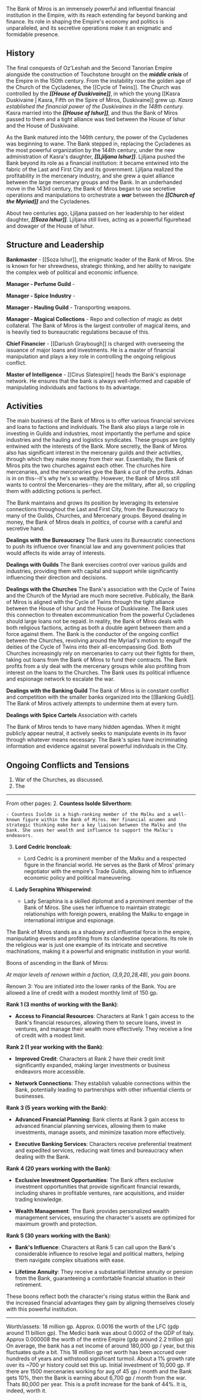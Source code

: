 The Bank of Miros is an immensely powerful and influential financial institution in the Empire, with its reach extending far beyond banking and finance. Its role in shaping the Empire's economy and politics is unparalleled, and its secretive operations make it an enigmatic and formidable presence.

## History
The final conquests of Oz'Leshah and the Second Tanorian Empire alongside the construction of Touchstone brought on the ***middle crisis*** of the Empire in the 150th century. From the instability rose the golden age of the Church of the Cycladenes, the [[Cycle of Twins]]. The Church was controlled by the ***[[House of Duskivaine]]***, in which the young [[Kasra Duskivaine | Kasra, Fifth on the Spire of Miros, Duskivaine]] grew up.
*Kasra established the financial power of the Duskivaines in the 148th century.*
Kasra married into the ***[[House of Ishur]]***, and thus the Bank of Miros passed to them and a tight alliance was tied between the House of Ishur and the House of Duskivaine.

As the Bank matured into the 146th century, the power of the Cycladenes was beginning to wane. The Bank stepped in, replacing the Cycladenes as the most powerful organization by the 144th century, under the new administration of Kasra's daughter, ***[[Ljiljana Ishur]]***. Ljiljana pushed the Bank beyond its role as a financial institution: it became entwined into the fabric of the Last and First City and its government. Ljiljana realized the profitability in the mercenary industry, and she grew a quiet alliance between the large mercenary groups and the Bank. In an underhanded move in the 143rd century, the Bank of Miros began to use secretive operations and manipulations to orchestrate a ***war*** between the ***[[Church of the Myriad]]*** and the Cycladenes.

About two centuries ago, Ljiljana passed on her leadership to her eldest daughter, ***[[Soza Ishur]]***. Ljiljana still lives, acting as a powerful figurehead and dowager of the House of Ishur.
## Structure and Leadership

**Bankmaster** - [[Soza Ishur]], the enigmatic leader of the Bank of Miros. She is known for her shrewdness, strategic thinking, and her ability to navigate the complex web of political and economic influence.

**Manager - Perfume Guild** - 

**Manager - Spice Industry** -

**Manager - Hauling Guild** - Transporting weapons.

**Manager - Magical Collections** - Repo and collection of magic as debt collateral. The Bank of Miros is the largest controller of magical items, and is heavily tied to bureaucratic regulations because of this.

**Chief Financier** - [[Dariush Graybough]] is charged with overseeing the issuance of major loans and investments. He is a master of financial manipulation and plays a key role in controlling the ongoing religious conflict.

**Master of Intelligence** - [[Cirus Slatespire]] heads the Bank's espionage network. He ensures that the bank is always well-informed and capable of manipulating individuals and factions to its advantage.
## Activities

The main business of the Bank of Miros is to offer various financial services and loans to factions and individuals. The Bank also plays a large role in investing in Guilds and industries, most importantly the perfume and spice industries and the hauling and logistics syndicates. These groups are tightly entwined with the interests of the Bank. More secretly, the Bank of Miros also has significant interest in the mercenary guilds and their activities, through which they make money from their war. Essentially, the Bank of Miros pits the two churches against each other. The churches hire mercenaries, and the mercenaries give the Bank a cut of the profits. Adnan is in on this--it's why he's so wealthy. However, the Bank of Miros still wants to control the Mercenaries--they are the military, after all, so crippling them with addicting potions is perfect.

The Bank maintains and grows its position by leveraging its extensive connections throughout the Last and First City, from the Bureaucracy to many of the Guilds, Churches, and Mercenary groups. Beyond dealing in money, the Bank of Miros deals in *politics*, of course with a careful and secretive hand.

**Dealings with the Bureaucracy**
The Bank uses its Bureaucratic connections to push its influence over financial law and any government policies that would affects its wide array of interests.

**Dealings with Guilds**
The Bank exercises control over various guilds and industries, providing them with capital and support while significantly influencing their direction and decisions.

**Dealings with the Churches**
The Bank's association with the Cycle of Twins and the Church of the Myriad are much more secretive. Publically, the Bank of Miros is aligned with the Cycle of Twins through the tight alliance between the House of Ishur and the House of Duskivaine. The Bank uses this connection to threaten excommunication from the powerful Cycladenes should large loans not be repaid. In reality, the Bank of Miros deals with both religious factions, acting as both a double agent between them and a force against them. The Bank is the conductor of the ongoing conflict between the Churches, revolving around the Myriad's motion to engulf the deities of the Cycle of Twins into their all-encompassing God. Both Churches increasingly rely on mercenaries to carry out their fights for them, taking out loans from the Bank of Miros to fund their contracts. The Bank profits from a sly deal with the mercenary groups while also profiting from interest on the loans to the Churches. The Bank uses its political influence and espionage network to escalate the war.

**Dealings with the Banking Guild**
The Bank of Miros is in constant conflict and competition with the smaller banks organized into the [[Banking Guild]]. The Bank of Miros actively attempts to undermine them at every turn.

**Dealings with Spice Cartels**
Association with cartels

The Bank of Miros tends to have many hidden agendas. When it might publicly appear neutral, it actively seeks to manipulate events in its favor through whatever means necessary. The Bank's spies have incriminating information and evidence against several powerful individuals in the City.

## Ongoing Conflicts and Tensions

1. War of the Churches, as discussed.
2. The 

---
From other pages:
2. **Countess Isolde Silverthorn**:
    
    - Countess Isolde is a high-ranking member of the Malku and a well-known figure within the Bank of Miros. Her financial acumen and strategic thinking make her a key liaison between the Malku and the bank. She uses her wealth and influence to support the Malku's endeavors.

3. **Lord Cedric Ironcloak**:
    
    - Lord Cedric is a prominent member of the Malku and a respected figure in the financial world. He serves as the Bank of Miros' primary negotiator with the empire's Trade Guilds, allowing him to influence economic policy and political maneuvering.

7. **Lady Seraphina Whisperwind**:
    
    - Lady Seraphina is a skilled diplomat and a prominent member of the Bank of Miros. She uses her influence to maintain strategic relationships with foreign powers, enabling the Malku to engage in international intrigue and espionage.



The Bank of Miros stands as a shadowy and influential force in the empire, manipulating events and profiting from its clandestine operations. Its role in the religious war is just one example of its intricate and secretive machinations, making it a powerful and enigmatic institution in your world.




Boons of ascending in the Bank of Miros:

*At major levels of renown within a faction, (3,9,20,28,48), you gain boons.*

Renown 3: You are initiated into the lower ranks of the Bank. You are allowed a line of credit with a modest monthly limit of 150 gp.

**Rank 1 (3 months of working with the Bank)**:

- **Access to Financial Resources**: Characters at Rank 1 gain access to the Bank's financial resources, allowing them to secure loans, invest in ventures, and manage their wealth more effectively. They receive a line of credit with a modest limit.

**Rank 2 (1 year working with the Bank)**:

- **Improved Credit**: Characters at Rank 2 have their credit limit significantly expanded, making larger investments or business endeavors more accessible.
    
- **Network Connections**: They establish valuable connections within the Bank, potentially leading to partnerships with other influential clients or businesses.
    

**Rank 3 (5 years working with the Bank)**:

- **Advanced Financial Planning**: Bank clients at Rank 3 gain access to advanced financial planning services, allowing them to make investments, manage assets, and minimize taxation more effectively.
    
- **Executive Banking Services**: Characters receive preferential treatment and expedited services, reducing wait times and bureaucracy when dealing with the Bank.
    

**Rank 4 (20 years working with the Bank)**:

- **Exclusive Investment Opportunities**: The Bank offers exclusive investment opportunities that provide significant financial rewards, including shares in profitable ventures, rare acquisitions, and insider trading knowledge.
    
- **Wealth Management**: The Bank provides personalized wealth management services, ensuring the character's assets are optimized for maximum growth and protection.
    

**Rank 5 (30 years working with the Bank)**:

- **Bank's Influence**: Characters at Rank 5 can call upon the Bank's considerable influence to resolve legal and political matters, helping them navigate complex situations with ease.
    
- **Lifetime Annuity**: They receive a substantial lifetime annuity or pension from the Bank, guaranteeing a comfortable financial situation in their retirement.
    

These boons reflect both the character's rising status within the Bank and the increased financial advantages they gain by aligning themselves closely with this powerful institution.




-----

Worth/assets: 18 million gp.
Approx. 0.0016 the worth of the LFC (gdp around 11 billion gp). The Medici bank was about 0.0002 of the GDP of Italy.
Approx 0.000008 the worth of the entire Empire (gdp around 2.2 trillion gp)
On average, the bank has a net income of around 180,000 gp / year, but this fluctuates quite a bit. This 18 million gp net worth has been accrued over hundreds of years and withstood significant turmoil. About a 1% growth rate over its ~700 yr history could set this up. Initial investment of 10,000 gp.
If there are 1500 mercenaries working for avg of 45 gp / month and the Bank gets 10%, then the Bank is earning about 6,700 gp / month from the war. Thats 80,000 per year. This is a profit increase for the bank of 44%. It is, indeed, worth it.


